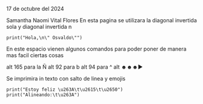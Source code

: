 17 de octubre del 2024

Samantha Naomi Vital Flores
En esta pagina se utilizara la diagonal invertida sola y diagonal invertida n
```
print("Hola,\n\" Osvaldo\"")
```
En este espacio vienen algunos comandos para poder poner de manera mas facil ciertas cosas

 alt 165 para la Ñ 
 alt 92 para b
 alt 94 para ^ 
 alt ☻☻☻►
 
Se imprimira in texto con salto de linea y emojis 
 ```
print("Estoy feliz \u263A\t\u2615\t\u2650")
print("Alineando:\t\u263A")
```
